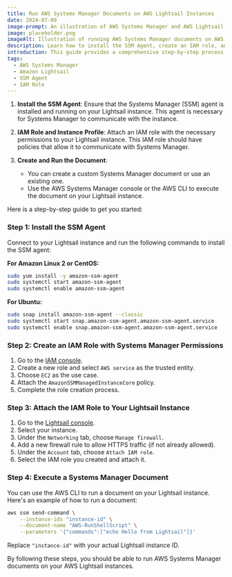 ```yaml
---
title: Run AWS Systems Manager Documents on AWS Lightsail Instances
date: 2024-07-09
image-prompt: An illustration of AWS Systems Manager and AWS Lightsail integration showing installation of the SSM agent and IAM role attachment
image: placeholder.png
imageAlt: Illustration of running AWS Systems Manager documents on AWS Lightsail instances
description: Learn how to install the SSM Agent, create an IAM role, and execute Systems Manager documents on AWS Lightsail instances in this step-by-step guide.
introduction: This guide provides a comprehensive step-by-step process for running AWS Systems Manager documents on AWS Lightsail instances, including installing the SSM Agent, creating IAM roles, and executing commands.
tags:
  - AWS Systems Manager
  - Amazon Lightsail
  - SSM Agent
  - IAM Role
---
```


1. **Install the SSM Agent**: Ensure that the Systems Manager (SSM) agent is installed and running on your Lightsail instance. This agent is necessary for Systems Manager to communicate with the instance.

2. **IAM Role and Instance Profile**: Attach an IAM role with the necessary permissions to your Lightsail instance. This IAM role should have policies that allow it to communicate with Systems Manager.

3. **Create and Run the Document**:
   - You can create a custom Systems Manager document or use an existing one.
   - Use the AWS Systems Manager console or the AWS CLI to execute the document on your Lightsail instance.

Here is a step-by-step guide to get you started:

### Step 1: Install the SSM Agent

Connect to your Lightsail instance and run the following commands to install the SSM agent:

**For Amazon Linux 2 or CentOS:**

```bash
sudo yum install -y amazon-ssm-agent
sudo systemctl start amazon-ssm-agent
sudo systemctl enable amazon-ssm-agent
```

**For Ubuntu:**

```bash
sudo snap install amazon-ssm-agent --classic
sudo systemctl start snap.amazon-ssm-agent.amazon-ssm-agent.service
sudo systemctl enable snap.amazon-ssm-agent.amazon-ssm-agent.service
```

### Step 2: Create an IAM Role with Systems Manager Permissions

1. Go to the [IAM console](https://console.aws.amazon.com/iam/).
2. Create a new role and select `AWS service` as the trusted entity.
3. Choose `EC2` as the use case.
4. Attach the `AmazonSSMManagedInstanceCore` policy.
5. Complete the role creation process.

### Step 3: Attach the IAM Role to Your Lightsail Instance

1. Go to the [Lightsail console](https://lightsail.aws.amazon.com/).
2. Select your instance.
3. Under the `Networking` tab, choose `Manage firewall`.
4. Add a new firewall rule to allow HTTPS traffic (if not already allowed).
5. Under the `Account` tab, choose `Attach IAM role`.
6. Select the IAM role you created and attach it.

### Step 4: Execute a Systems Manager Document

You can use the AWS CLI to run a document on your Lightsail instance. Here's an example of how to run a document:

```bash
aws ssm send-command \
    --instance-ids "instance-id" \
    --document-name "AWS-RunShellScript" \
    --parameters '{"commands":["echo Hello from Lightsail"]}'
```

Replace `"instance-id"` with your actual Lightsail instance ID.

By following these steps, you should be able to run AWS Systems Manager documents on your AWS Lightsail instances.
